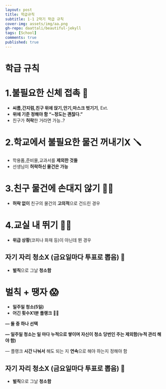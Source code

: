 ```yaml
---
layout: post
title: 학급규칙
subtitle: 1-1 2학기 학급 규칙
cover-img: assets/img/aa.png
gh-repo: daattali/beautiful-jekyll
tags: [School]
comments: true
published: true
---
```




# 학급 규칙

# 1.불필요한 신체 접촉 👀

- **씨름,간지럼,친구 위에 앉기,안기,마스크 벗기기**, Ext.
- **위에 기준 정해야 함 “~정도는 괜찮다.”**
- 친구가 **허락**한 거라면 가능..?

# 2.학교에서 불필요한 물건 꺼내기X 🪛

- 학용품,준비물,교과서를 **제외한 것들**
- 선생님이 **허락하신 물건은 가능**

# 3.친구 물건에 손대지 않기 ✋🏻

- **허락 없이** 친구의 물건의 **고의적**으로 건드린 경우

# 4.교실 내 뛰기 🏃🏻

- **위급 상황**(코피나 화재 등)이 아닌데 뛴 경우

## 자기 자리 청소X (금요일마다 투표로 뽑음) 🧹

- **벌칙**으로 그날 **청소함**

# 벌칙 + 땡자 😱

- **일주일 청소(5일)**
- **어긴 횟수X1분 플랭크** 💪🏻

**— 둘 중 하나 선택**

**— 일주일 청소는 일 마다 누적으로 쌓이며 자신이 청소 당번인 주는 제외함(누적 관리 해야 함)**

— 플랭크 **시간 나눠서** 해도 되는 지 **연속**으로 해야 하는지 정해야 함

## 자기 자리 청소X (금요일마다 투표로 뽑음) 🧹

- **벌칙**으로 그날 **청소함**
